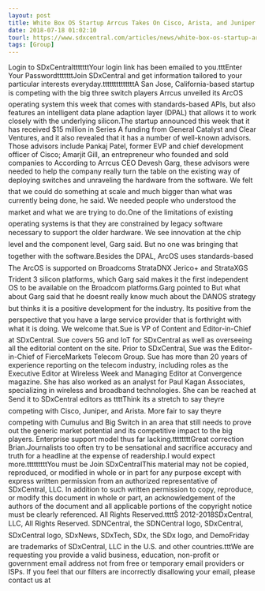 ```yaml
---
layout: post
title: White Box OS Startup Arrcus Takes On Cisco, Arista, and Juniper CEO Devesh Garg says the companys operating system isnt limited by...
date: 2018-07-18 01:02:10
tourl: https://www.sdxcentral.com/articles/news/white-box-os-startup-arrcus-takes-on-cisco-arista-and-juniper/2018/07/
tags: [Group]
---
```

Login to SDxCentraltttttttYour login link has been emailed to you.tttEnter Your PasswordtttttttJoin SDxCentral and get information tailored to your particular interests everyday.ttttttttttttttA San Jose, California-based startup is competing with the big three switch players Arrcus unveiled its ArcOS operating system this week that comes with standards-based APIs, but also features an intelligent data plane adaption layer (DPAL) that allows it to work closely with the underlying silicon.The startup announced this week that it has received $15 million in Series A funding from General Catalyst and Clear Ventures, and it also revealed that it has a number of well-known advisors. Those advisors include Pankaj Patel, former EVP and chief development officer of Cisco; Amarjit Gill, an entrepreneur who founded and sold companies to According to Arrcus CEO Devesh Garg, these advisors were needed to help the company really turn the table on the existing way of deploying switches and unraveling the hardware from the software. We felt that we could do something at scale and much bigger than what was currently being done, he said. We needed people who understood the market and what we are trying to do.One of the limitations of existing operating systems is that they are constrained by legacy software necessary to support the older hardware. We see innovation at the chip level and the component level, Garg said. But no one was bringing that together with the software.Besides the DPAL, ArcOS uses standards-based The ArcOS is supported on Broadcoms StrataDNX Jerico+ and StrataXGS Trident 3 silicon platforms, which Garg said makes it the first independent OS to be available on the Broadcom platforms.Garg pointed to But what about Garg said that he doesnt really know much about the DANOS strategy but thinks it is a positive development for the industry. Its positive from the perspective that you have a large service provider that is forthright with what it is doing. We welcome that.Sue is VP of Content and Editor-in-Chief at SDxCentral. Sue covers 5G and IoT for SDxCentral as well as overseeing all the editorial content on the site. Prior to SDxCentral, Sue was the Editor-in-Chief of FierceMarkets Telecom Group. Sue has more than 20 years of experience reporting on the telecom industry, including roles as the Executive Editor at Wireless Week and Managing Editor at Convergence magazine. She has also worked as an analyst for Paul Kagan Associates, specializing in wireless and broadband technologies. She can be reached at Send it to SDxCentral editors as ttttThink its a stretch to say theyre competing with Cisco, Juniper, and Arista. More fair to say theyre competing with Cumulus and Big Switch in an area that still needs to prove out the generic market potential and its competitive impact to the big players. Enterprise support model thus far lacking.ttttttttGreat correction Brian.Journalists too often try to be sensational and sacrifice accuracy and truth for a headline at the expense of readership.I would expect more.tttttttttYou must be Join SDxCentralThis material may not be copied, reproduced, or modified in whole or in part for any purpose except with express written permission from an authorized representative of SDxCentral, LLC. In addition to such written permission to copy, reproduce, or modify this document in whole or part, an acknowledgement of the authors of the document and all applicable portions of the copyright notice must be clearly referenced. All Rights Reserved.ttttŠ 2012-2018SDxCentral, LLC, All Rights Reserved. SDNCentral, the SDNCentral logo, SDxCentral, SDxCentral logo, SDxNews, SDxTech, SDx, the SDx logo, and DemoFriday are trademarks of SDxCentral, LLC in the U.S. and other countries.tttWe are requesting you provide a valid business, education, non-profit or government email address not from free or temporary email providers or ISPs. If you feel that our filters are incorrectly disallowing your email, please contact us at 